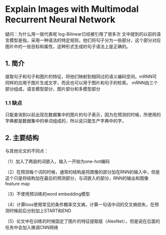 # Explain Images with Multimodal Recurrent Neural Network
疑问：为什么用一层代表呢
log-Bilinear已经被引用了很多次
文中提到的以前的语言模型是指，采用一种语法的特定规则，他们将句子分为一些部分，这个部分对应图片中的一些目标和属性，这种形式生成的句子语法上是正确的。
## 1. 简介
提取句子和句子和图片的特征，将他们映射到相同过的语义编码空间。mRNN可同样的应用于图片生成文字，而且也可以用于图片和句子的检索。
mRNN由三个部分组成，语言模型部分，图片部分和多模型部分

### 1.1 缺点
只能查询到以前出现在数据集中的图片的句子表示，因为在预测的时候，所使用的字典都是数据集中的单词组成的，所以说只能生产字典中的字，

## 2. 主要结构
与其他论文的不同点：

（1）加入了两层的词嵌入，输入一开始为one-hot编码

（2）在预测每个词的时候，通常的结构是将图像的部分加在RNN的输入中，但是这个只是将结构加在最后的预测部分，与词嵌入的部分，RNN的输出和图像feature map

（3）不使用预训练的word embedding模型

（4）计算loss使用常见的条件概率交叉熵，计算一句话中词的交叉熵损失，在预测时候前后分别加上START和END

（5）论文中在训练的时候固定了图片的特征提取层（AlexNet），但是说在后面的任务中会加入微调CNN网络



